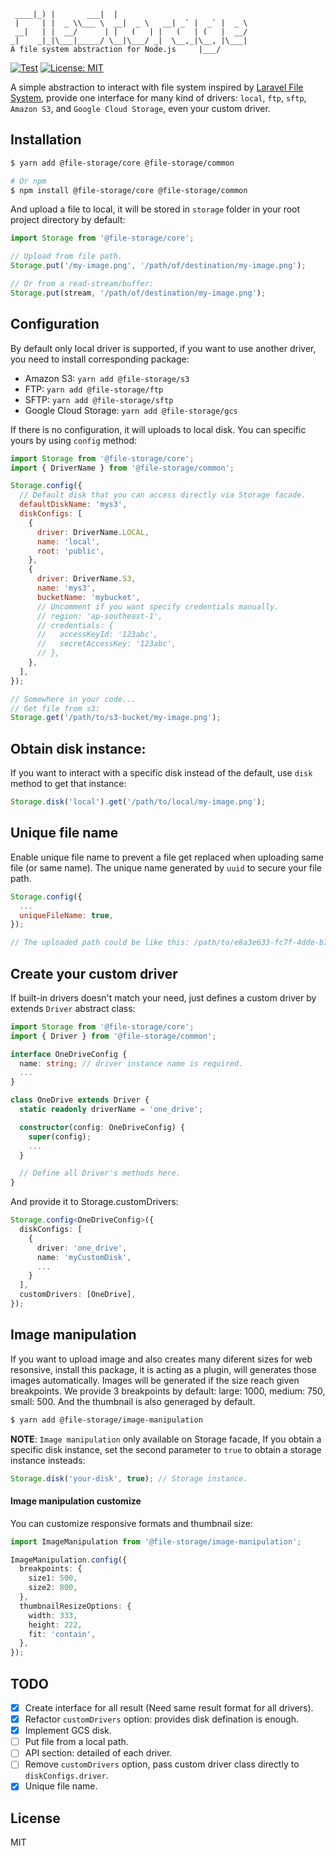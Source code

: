 ```
 ____|_) |       ___|  |
 |     | |  _ \\___ \  __|  _ \   __| _` |  _` |  _ \
 __|   | |  __/      | |   (   | |   (   | (   |  __/
_|    _|_|\___|_____/ \__|\___/ _|  \__,_|\__, |\___|
A file system abstraction for Node.js     |___/
```

[![Test](https://github.com/googlicius/file-storage/actions/workflows/ci.yml/badge.svg)](https://github.com/googlicius/file-storage/actions/workflows/ci.yml) [![License: MIT](https://img.shields.io/badge/License-MIT-yellow.svg)](https://opensource.org/licenses/MIT)

A simple abstraction to interact with file system inspired by [Laravel File System](https://laravel.com/docs/8.x/filesystem), provide one interface for many kind of drivers: `local`, `ftp`, `sftp`, `Amazon S3`, and `Google Cloud Storage`, even your custom driver.

## Installation

```bash
$ yarn add @file-storage/core @file-storage/common

# Or npm
$ npm install @file-storage/core @file-storage/common
```

And upload a file to local, it will be stored in `storage` folder in your root project directory by default:

```javascript
import Storage from '@file-storage/core';

// Upload from file path.
Storage.put('/my-image.png', '/path/of/destination/my-image.png');

// Or from a read-stream/buffer:
Storage.put(stream, '/path/of/destination/my-image.png');
```

## Configuration

By default only local driver is supported, if you want to use another driver, you need to install corresponding package:

- Amazon S3: `yarn add @file-storage/s3`
- FTP: `yarn add @file-storage/ftp`
- SFTP: `yarn add @file-storage/sftp`
- Google Cloud Storage: `yarn add @file-storage/gcs`

If there is no configuration, it will uploads to local disk. You can specific yours by using `config` method:

```javascript
import Storage from '@file-storage/core';
import { DriverName } from '@file-storage/common';

Storage.config({
  // Default disk that you can access directly via Storage facade.
  defaultDiskName: 'mys3',
  diskConfigs: [
    {
      driver: DriverName.LOCAL,
      name: 'local',
      root: 'public',
    },
    {
      driver: DriverName.S3,
      name: 'mys3',
      bucketName: 'mybucket',
      // Uncomment if you want specify credentials manually.
      // region: 'ap-southeast-1',
      // credentials: {
      //   accessKeyId: '123abc',
      //   secretAccessKey: '123abc',
      // },
    },
  ],
});

// Somewhere in your code...
// Get file from s3:
Storage.get('/path/to/s3-bucket/my-image.png');
```

## Obtain disk instance:

If you want to interact with a specific disk instead of the default, use `disk` method to get that instance:

```javascript
Storage.disk('local').get('/path/to/local/my-image.png');
```

## Unique file name

Enable unique file name to prevent a file get replaced when uploading same file (or same name).
The unique name generated by `uuid` to secure your file path.

```javascript
Storage.config({
  ...
  uniqueFileName: true,
});

// The uploaded path could be like this: /path/to/e8a3e633-fc7f-4dde-b7f0-d2686bcd6836.jpeg
```

## Create your custom driver

If built-in drivers doesn't match your need, just defines a custom driver by extends `Driver` abstract class:

```typescript
import Storage from '@file-storage/core';
import { Driver } from '@file-storage/common';

interface OneDriveConfig {
  name: string; // driver instance name is required.
  ...
}

class OneDrive extends Driver {
  static readonly driverName = 'one_drive';

  constructor(config: OneDriveConfig) {
    super(config);
    ...
  }

  // Define all Driver's methods here.
}

```

And provide it to Storage.customDrivers:

```typescript
Storage.config<OneDriveConfig>({
  diskConfigs: [
    {
      driver: 'one_drive',
      name: 'myCustomDisk',
      ...
    }
  ],
  customDrivers: [OneDrive],
});
```

## Image manipulation

If you want to upload image and also creates many diferent sizes for web resonsive, install this package, it is acting as a plugin, will generates those images automatically. Images will be generated if the size reach given breakpoints. We provide 3 breakpoints by default: large: 1000, medium: 750, small: 500. And the thumbnail is also generaged by default.

```bash
$ yarn add @file-storage/image-manipulation
```

**NOTE**: `Image manipulation` only available on Storage facade, If you obtain a specific disk instance, set the second parameter to `true` to obtain a storage instance insteads:

```javascript
Storage.disk('your-disk', true); // Storage instance.
```

#### Image manipulation customize

You can customize responsive formats and thumbnail size:

```typescript
import ImageManipulation from '@file-storage/image-manipulation';

ImageManipulation.config({
  breakpoints: {
    size1: 500,
    size2: 800,
  },
  thumbnailResizeOptions: {
    width: 333,
    height: 222,
    fit: 'contain',
  },
});
```

## TODO

- [x] Create interface for all result (Need same result format for all drivers).
- [x] Refactor `customDrivers` option: provides disk defination is enough.
- [x] Implement GCS disk.
- [ ] Put file from a local path.
- [ ] API section: detailed of each driver.
- [ ] Remove `customDrivers` option, pass custom driver class directly to `diskConfigs.driver`.
- [x] Unique file name.

## License

MIT
